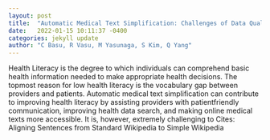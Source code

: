 ```yaml
---
layout: post
title:  "Automatic Medical Text Simplification: Challenges of Data Quality and Curation"
date:   2022-01-15 10:11:37 -0400
categories: jekyll update
author: "C Basu, R Vasu, M Yasunaga, S Kim, Q Yang"
---
```

Health Literacy is the degree to which individuals can comprehend basic health information needed to make appropriate health decisions. The topmost reason for low health literacy is the vocabulary gap between providers and patients. Automatic medical text simplification can contribute to improving health literacy by assisting providers with patientfriendly communication, improving health data search, and making online medical texts more accessible. It is, however, extremely challenging to Cites: Aligning Sentences from Standard Wikipedia to Simple Wikipedia